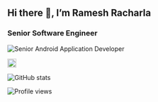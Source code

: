 ## Hi there 👋, I’m Ramesh Racharla
### Senior Software Engineer
![Senior Android Application Developer](https://lh3.googleusercontent.com/D8vmMaE6OPGlmiYDbxU-ug11K8hjbokk8WxfQGaffOpaSQk_A2yi9G8qO4-Za8MbTWFhvrxbVy9GiL8EVI5myQpypp__OHtfV_v2oeAzoVI0XOPn9BPFdDzt3U_zs0CUQQJEdkWfrw_L3JfTl6-PQ86AzPpSEb1rUQaJAJCJ2Oi-gFhoLwv8z-89_q6JjVcY5ZHaEZTvJzhgezhnlFrrsX68NYcpx1AGkl2GfJUQTJK3dcvWDg7ingM1yrHzoN6lbPlwoLuH1AY5hV1Mk73sZubXP8nHIPnRNJPoRLMuvNrH-GiQX_WdbdTSuIVNeMbKqqpjkmO8PFgmqyKn-hlCBdW0duomIPMm3o8M9oLDIULwDLh7RsTFte5AQ-tFhFiZkxpqUMTf3ppsSZ1HuqwJYimcQtNW8gBtbCz1OXpYCGghAFej1ODkhQw8bfOUUMfGnXYCmuB5M1Idl-2s5lf03YCIWlK0SR7MeThMKb2Q5Akx2D1YqpZoQlyxWAguXQFtLhPU--4K6gqt5GKL3X_8AzhydsZy6iTOzsLUKdBi2h7OlVTXD2k150lDZTOwXU9N41-YXMCUGzeEM12ZXCbjveFFKOsGM06vJJiyddUaKFvZETQ12fxj45zWs_Vom9RfCOB1AJ_Betl4AcjHJdJN2p4NiPGdoge1th2qiFjTZgGvk_slspIW4BSXMn4hvQNeLj_6BwzZHEl-6hv05Zx8RUo=w800-h200-no?authuser=2)

[<img src='https://cdn.jsdelivr.net/npm/simple-icons@3.0.1/icons/github.svg' alt='github' height='20'>](https://github.com/rameshracharla)  

![GitHub stats](https://github-readme-stats.vercel.app/api?username=rameshracharla&show_icons=true)  

![Profile views](https://gpvc.arturio.dev/rameshracharla)  
<!---
RameshRacharla/RameshRacharla is a ✨ special ✨ repository because its `README.md` (this file) appears on your GitHub profile.
You can click the Preview link to take a look at your changes.
--->
